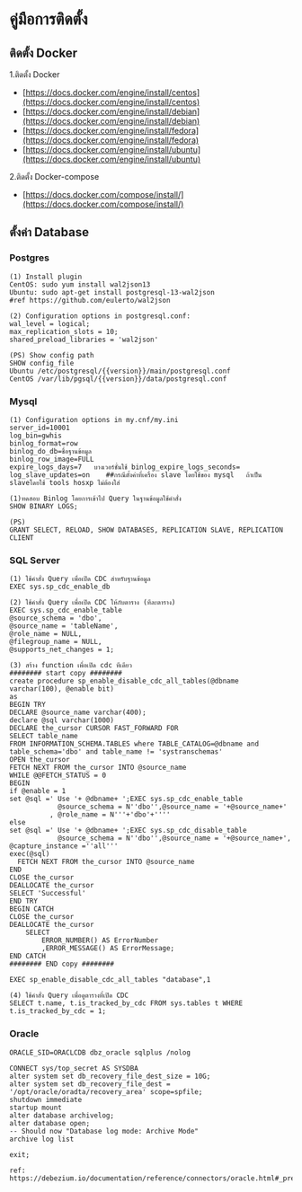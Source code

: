 # คู่มือการติดตั้ง

## ติดตั้ง Docker
1.ติดตั้ง Docker
- [https://docs.docker.com/engine/install/centos](https://docs.docker.com/engine/install/centos)
- [https://docs.docker.com/engine/install/debian](https://docs.docker.com/engine/install/debian)
- [https://docs.docker.com/engine/install/fedora](https://docs.docker.com/engine/install/fedora)
- [https://docs.docker.com/engine/install/ubuntu](https://docs.docker.com/engine/install/ubuntu)


2.ติดตั้ง Docker-compose
- [https://docs.docker.com/compose/install/](https://docs.docker.com/compose/install/)



## ตั้งค่า Database 

### Postgres

```shell
(1) Install plugin
CentOS: sudo yum install wal2json13
Ubuntu: sudo apt-get install postgresql-13-wal2json
#ref https://github.com/eulerto/wal2json

(2) Configuration options in postgresql.conf:
wal_level = logical;
max_replication_slots = 10;
shared_preload_libraries = 'wal2json' 

(PS) Show config path
SHOW config_file
Ubuntu /etc/postgresql/{{version}}/main/postgresql.conf
CentOS /var/lib/pgsql/{{version}}/data/postgresql.conf 
```

### Mysql

```shell
(1) Configuration options in my.cnf/my.ini	
server_id=10001
log_bin=gwhis
binlog_format=row
binlog_do_db=ชื่อฐานข้อมูล
binlog_row_image=FULL
expire_logs_days=7   บางเวอร์ชั่นใช้ binlog_expire_logs_seconds=
log_slave_updates=on    ##กรณีตั้งค่าที่เครื่อง slave โดยใช้ของ mysql   ถ้าเป็น slaveโดยใช้ tools hosxp ไม่ต้องใส่

(1)ทดสอบ Binlog โดยการเข้าไป Query ในฐานข้อมูลใช้คำสั่ง
SHOW BINARY LOGS;

(PS)
GRANT SELECT, RELOAD, SHOW DATABASES, REPLICATION SLAVE, REPLICATION CLIENT
```

### SQL Server

```shell
(1) ใช้คำสั่ง Query เพื่อเปิด CDC สำหรับฐานข้อมูล
EXEC sys.sp_cdc_enable_db

(2) ใช้คำสั่ง Query เพื่อเปิด CDC ให้กับตาราง (ทีละตาราง)
EXEC sys.sp_cdc_enable_table
@source_schema = 'dbo',
@source_name = 'tableName',
@role_name = NULL,
@filegroup_name = NULL,
@supports_net_changes = 1;

(3) สร้าง function เพื่อเปิด cdc ทีเดียว
######## start copy ######## 
create procedure sp_enable_disable_cdc_all_tables(@dbname varchar(100), @enable bit)  
as  
BEGIN TRY  
DECLARE @source_name varchar(400);  
declare @sql varchar(1000)  
DECLARE the_cursor CURSOR FAST_FORWARD FOR  
SELECT table_name  
FROM INFORMATION_SCHEMA.TABLES where TABLE_CATALOG=@dbname and table_schema='dbo' and table_name != 'systranschemas'  
OPEN the_cursor  
FETCH NEXT FROM the_cursor INTO @source_name  
WHILE @@FETCH_STATUS = 0  
BEGIN  
if @enable = 1  
set @sql =' Use '+ @dbname+ ';EXEC sys.sp_cdc_enable_table  
            @source_schema = N''dbo'',@source_name = '+@source_name+'  
          , @role_name = N'''+'dbo'+''''       
else  
set @sql =' Use '+ @dbname+ ';EXEC sys.sp_cdc_disable_table  
            @source_schema = N''dbo'',@source_name = '+@source_name+',  @capture_instance =''all'''  
exec(@sql)  
  FETCH NEXT FROM the_cursor INTO @source_name  
END  
CLOSE the_cursor  
DEALLOCATE the_cursor  
SELECT 'Successful'  
END TRY  
BEGIN CATCH  
CLOSE the_cursor  
DEALLOCATE the_cursor  
    SELECT   
        ERROR_NUMBER() AS ErrorNumber  
        ,ERROR_MESSAGE() AS ErrorMessage;  
END CATCH  
######## END copy ######## 

EXEC sp_enable_disable_cdc_all_tables "database",1

(4) ใช้คำสั่ง Query เพื่อดูตารางที่เปิด CDC
SELECT t.name, t.is_tracked_by_cdc FROM sys.tables t WHERE t.is_tracked_by_cdc = 1;
```



### Oracle

```shell
ORACLE_SID=ORACLCDB dbz_oracle sqlplus /nolog

CONNECT sys/top_secret AS SYSDBA
alter system set db_recovery_file_dest_size = 10G;
alter system set db_recovery_file_dest = '/opt/oracle/oradta/recovery_area' scope=spfile;
shutdown immediate
startup mount
alter database archivelog;
alter database open;
-- Should now "Database log mode: Archive Mode"
archive log list

exit;

ref: https://debezium.io/documentation/reference/connectors/oracle.html#_preparing_the_database
```
